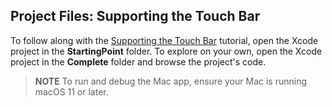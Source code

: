 ## Project Files: Supporting the Touch Bar

To follow along with the [Supporting the Touch Bar](https://developer.apple.com/tutorials/mac-catalyst/supporting-the-touch-bar) tutorial, open the Xcode project in the **StartingPoint** folder. To explore on your own, open the Xcode project in the **Complete** folder and browse the project's code.

> **NOTE**
> To run and debug the Mac app, ensure your Mac is running macOS 11 or later.
